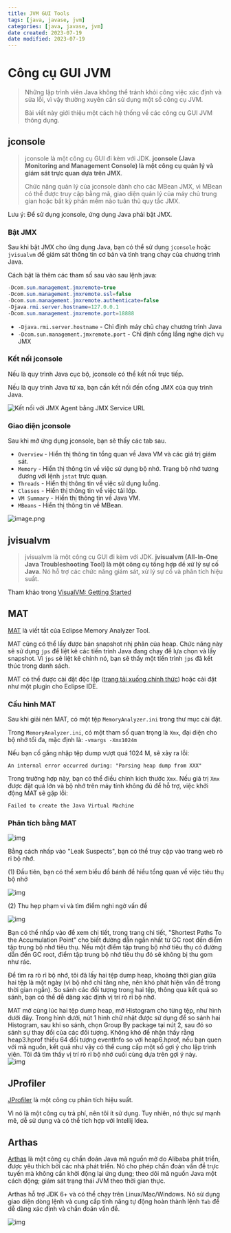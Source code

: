 ```yaml
---
title: JVM GUI Tools
tags: [java, javase, jvm]
categories: [java, javase, jvm]
date created: 2023-07-19
date modified: 2023-07-19
---
```


# Công cụ GUI JVM

> Những lập trình viên Java không thể tránh khỏi công việc xác định và sửa lỗi, vì vậy thường xuyên cần sử dụng một số công cụ JVM.
>
> Bài viết này giới thiệu một cách hệ thống về các công cụ GUI JVM thông dụng.

## jconsole

> jconsole là một công cụ GUI đi kèm với JDK. **jconsole (Java Monitoring and Management Console) là một công cụ quản lý và giám sát trực quan dựa trên JMX**.
>
> Chức năng quản lý của jconsole dành cho các MBean JMX, vì MBean có thể được truy cập bằng mã, giao diện quản lý của máy chủ trung gian hoặc bất kỳ phần mềm nào tuân thủ quy tắc JMX.

Lưu ý: Để sử dụng jconsole, ứng dụng Java phải bật JMX.

### Bật JMX

Sau khi bật JMX cho ứng dụng Java, bạn có thể sử dụng `jconsole` hoặc `jvisualvm` để giám sát thông tin cơ bản và tình trạng chạy của chương trình Java.

Cách bật là thêm các tham số sau vào sau lệnh java:

```java
-Dcom.sun.management.jmxremote=true
-Dcom.sun.management.jmxremote.ssl=false
-Dcom.sun.management.jmxremote.authenticate=false
-Djava.rmi.server.hostname=127.0.0.1
-Dcom.sun.management.jmxremote.port=18888
```

- `-Djava.rmi.server.hostname` - Chỉ định máy chủ chạy chương trình Java
- `-Dcom.sun.management.jmxremote.port` - Chỉ định cổng lắng nghe dịch vụ JMX

### Kết nối jconsole

Nếu là quy trình Java cục bộ, jconsole có thể kết nối trực tiếp.

Nếu là quy trình Java từ xa, bạn cần kết nối đến cổng JMX của quy trình Java.

![Kết nối với JMX Agent bằng JMX Service URL](https://raw.githubusercontent.com/vanhung4499/images/master/snap/connectadv.gif)

### Giao diện jconsole

Sau khi mở ứng dụng jconsole, bạn sẽ thấy các tab sau.

- `Overview` - Hiển thị thông tin tổng quan về Java VM và các giá trị giám sát.
- `Memory` - Hiển thị thông tin về việc sử dụng bộ nhớ. Trang bộ nhớ tương đương với lệnh `jstat` trực quan.
- `Threads` - Hiển thị thông tin về việc sử dụng luồng.
- `Classes` - Hiển thị thông tin về việc tải lớp.
- `VM Summary` - Hiển thị thông tin về Java VM.
- `MBeans` - Hiển thị thông tin về MBean.

![image.png](https://raw.githubusercontent.com/vanhung4499/images/master/snap/20230719183519.png)

## jvisualvm

> jvisualvm là một công cụ GUI đi kèm với JDK. **jvisualvm (All-In-One Java Troubleshooting Tool) là một công cụ tổng hợp để xử lý sự cố Java**. Nó hỗ trợ các chức năng giám sát, xử lý sự cố và phân tích hiệu suất.

Tham khảo trong [VisualVM: Getting Started](https://visualvm.github.io/gettingstarted.html)

## MAT

[MAT](https://www.eclipse.org/mat/) là viết tắt của Eclipse Memory Analyzer Tool.

MAT cũng có thể lấy được bản snapshot nhị phân của heap. Chức năng này sẽ sử dụng `jps` để liệt kê các tiến trình Java đang chạy để lựa chọn và lấy snapshot. Vì `jps` sẽ liệt kê chính nó, bạn sẽ thấy một tiến trình `jps` đã kết thúc trong danh sách.

MAT có thể được cài đặt độc lập ([trang tải xuống chính thức](http://www.eclipse.org/mat/downloads.php)) hoặc cài đặt như một plugin cho Eclipse IDE.

### Cấu hình MAT

Sau khi giải nén MAT, có một tệp `MemoryAnalyzer.ini` trong thư mục cài đặt.

Trong `MemoryAnalyzer.ini`, có một tham số quan trọng là `Xmx`, đại diện cho bộ nhớ tối đa, mặc định là: `-vmargs -Xmx1024m`

Nếu bạn cố gắng nhập tệp dump vượt quá 1024 M, sẽ xảy ra lỗi:

```shell
An internal error occurred during: "Parsing heap dump from XXX"
```

Trong trường hợp này, bạn có thể điều chỉnh kích thước `Xmx`. Nếu giá trị `Xmx` được đặt quá lớn và bộ nhớ trên máy tính không đủ để hỗ trợ, việc khởi động MAT sẽ gặp lỗi:

```
Failed to create the Java Virtual Machine
```

### Phân tích bằng MAT

![img](https://raw.githubusercontent.com/vanhung4499/images/master/snap/20200308092746.png)

Bằng cách nhấp vào "Leak Suspects", bạn có thể truy cập vào trang web rò rỉ bộ nhớ.

(1) Đầu tiên, bạn có thể xem biểu đồ bánh để hiểu tổng quan về việc tiêu thụ bộ nhớ

![img](https://raw.githubusercontent.com/vanhung4499/images/master/snap/20200308150556.png)

(2) Thu hẹp phạm vi và tìm điểm nghi ngờ vấn đề

![img](https://raw.githubusercontent.com/vanhung4499/images/master/snap/20160223202154818)

Bạn có thể nhấp vào để xem chi tiết, trong trang chi tiết, "Shortest Paths To the Accumulation Point" cho biết đường dẫn ngắn nhất từ GC root đến điểm tập trung bộ nhớ tiêu thụ. Nếu một điểm tập trung bộ nhớ tiêu thụ có đường dẫn đến GC root, điểm tập trung bộ nhớ tiêu thụ đó sẽ không bị thu gom như rác.

Để tìm ra rò rỉ bộ nhớ, tôi đã lấy hai tệp dump heap, khoảng thời gian giữa hai tệp là một ngày (vì bộ nhớ chỉ tăng nhẹ, nên khó phát hiện vấn đề trong thời gian ngắn). So sánh các đối tượng trong hai tệp, thông qua kết quả so sánh, bạn có thể dễ dàng xác định vị trí rò rỉ bộ nhớ.

MAT mở cùng lúc hai tệp dump heap, mở Histogram cho từng tệp, như hình dưới đây. Trong hình dưới, nút 1 hình chữ nhật được sử dụng để so sánh hai Histogram, sau khi so sánh, chọn Group By package tại nút 2, sau đó so sánh sự thay đổi của các đối tượng. Không khó để nhận thấy rằng heap3.hprof thiếu 64 đối tượng eventInfo so với heap6.hprof, nếu bạn quen với mã nguồn, kết quả như vậy có thể cung cấp một số gợi ý cho lập trình viên. Tôi đã tìm thấy vị trí rò rỉ bộ nhớ cuối cùng dựa trên gợi ý này.  
![img](https://raw.githubusercontent.com/vanhung4499/images/master/snap/20160223203226362)

## JProfiler

[JProfiler](https://www.ej-technologies.com/products/jprofiler/overview.html) là một công cụ phân tích hiệu suất.

Vì nó là một công cụ trả phí, nên tôi ít sử dụng. Tuy nhiên, nó thực sự mạnh mẽ, dễ sử dụng và có thể tích hợp với Intellij Idea.

## Arthas

[Arthas](https://github.com/alibaba/arthas) là một công cụ chẩn đoán Java mã nguồn mở do Alibaba phát triển, được yêu thích bởi các nhà phát triển. Nó cho phép chẩn đoán vấn đề trực tuyến mà không cần khởi động lại ứng dụng; theo dõi mã nguồn Java một cách động; giám sát trạng thái JVM theo thời gian thực.

Arthas hỗ trợ JDK 6+ và có thể chạy trên Linux/Mac/Windows. Nó sử dụng giao diện dòng lệnh và cung cấp tính năng tự động hoàn thành lệnh `Tab` để dễ dàng xác định và chẩn đoán vấn đề.

![img](https://raw.githubusercontent.com/vanhung4499/images/master/snap/20200730145030.png)
